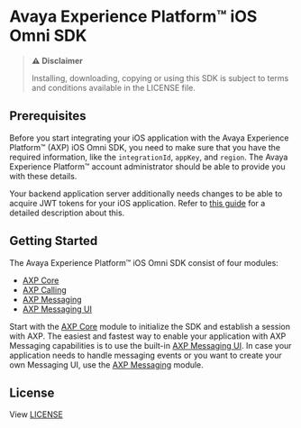 # Avaya Experience Platform™ iOS Omni SDK

> **:warning: Disclaimer**
>
> Installing, downloading, copying or using this SDK is subject to terms and conditions available in the LICENSE file.

## Prerequisites

Before you start integrating your iOS application with the Avaya Experience Platform™ (AXP) iOS Omni SDK, you need to make sure that you have the required information, like the `integrationId`, `appKey`, and `region`. The Avaya Experience Platform™ account administrator should be able to provide you with these details.

Your backend application server additionally needs changes to be able to acquire JWT tokens for your iOS application. Refer to [this guide](https://developers.avayacloud.com/avaya-experience-platform/docs/omni-sdk-introduction) for a detailed description about this.

## Getting Started

The Avaya Experience Platform™ iOS Omni SDK consist of four modules:

- [AXP Core](https://avayaexperienceplatform.github.io/omni-sdk-ios/documentation/axpcore/)
- [AXP Calling](https://avayaexperienceplatform.github.io/omni-sdk-ios/documentation/axpcalling/)
- [AXP Messaging](https://avayaexperienceplatform.github.io/omni-sdk-ios/documentation/axpmessaging/)
- [AXP Messaging UI](https://avayaexperienceplatform.github.io/omni-sdk-ios/documentation/axpmessagingui/)

Start with the [AXP Core](https://avayaexperienceplatform.github.io/omni-sdk-ios/documentation/axpcore/) module to initialize the SDK and establish a session with AXP. The easiest and fastest way to enable your application with AXP Messaging capabilities is to use the built-in [AXP Messaging UI](https://avayaexperienceplatform.github.io/omni-sdk-ios/documentation/axpmessagingui/). In case your application needs to handle messaging events or you want to create your own Messaging UI, use the [AXP Messaging](https://avayaexperienceplatform.github.io/omni-sdk-ios/documentation/axpmessaging/) module.

## License

View [LICENSE](./LICENSE)
